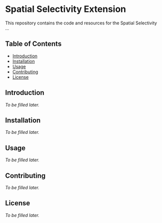 # Spatial Selectivity Extension

This repository contains the code and resources for the Spatial Selectivity ...

## Table of Contents
- [Introduction](#introduction)
- [Installation](#installation)
- [Usage](#usage)
- [Contributing](#contributing)
- [License](#license)

## Introduction
*To be filled later.*

## Installation
*To be filled later.*

## Usage
*To be filled later.*

## Contributing
*To be filled later.*

## License
*To be filled later.*